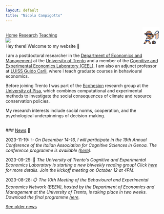 ```yaml
---
layout: default
title: "Nicola Campigotto"
---
```


<p><img align="right" src="/assets/img/Spr_GS_Bug_Catcher.png"></p>
<br>
<div class="topnav">
  <a class="active" href="./index">Home</a>
  <a href="./research">Research</a>
  <a href="./teaching">Teaching</a>
</div>

 <img class="profile-picture" src="https://cdn.jsdelivr.net/gh/ncampigotto/ncampigotto.github.io/assets/img/profile.png">

<br>
Hey there! Welcome to my website 👋

I am a postdoctoral researcher in the [Department of Economics and Management](https://www.economia.unitn.it/en) at the [University of Trento](https://www.unitn.it/en) and a member of the [Cognitive and Experimental Economics Laboratory (CEEL)](https://www-ceel.economia.unitn.it). I am also an adjunct professor at [LUISS Guido Carli](https://www.luiss.it/), where I teach graduate courses in behavioural economics.

Before joining Trento I was part of the [Ecohesion](https://ecoesione.ec.unipi.it) research group at the [University of Pisa](https://www.unipi.it/index.php/english), which combines computational and experimental methods to investigate the social consequences of climate and resource conservation policies.

My research interests include social norms, cooperation, and the psychological underpinnings of decision-making.


<br>
### <u>News</u> 📆

2023-11-19: ✨ *On December 14-16, I will participate in the 19th Annual Conference of the Italian Association for Cognitive Sciences in Genoa. The conference programme is available ([here](https://aisc2023.unige.it/speakers_programme)).*

2023-09-25: 💬 *The University of Trento's Cognitive and Experimental Economics Laboratory is starting a new biweekly reading group! Click [here](https://github.com/CEEL-UNITN/BEEcon) for more details. Join the kickoff meeting on October 12 at 4PM.*

2023-08-28: 📋 *The 10th Meeting of the Behavioural and Experimental Economics Network (BEEN), hosted by the Department of Economics and Management at the University of Trento, is taking place in two weeks. Download the final programme [here](https://drive.google.com/file/d/152V1cd3OYI3MYfteI9TrgQj3xE21hCVT/preview).*

[See older news](./news)